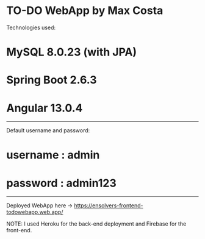 # TO-DO WebApp by Max Costa

Technologies used:
 # MySQL 8.0.23 (with JPA)
 # Spring Boot 2.6.3
 # Angular 13.0.4

--------------------------------
Default username and password:
 # username : admin
 # password : admin123
 
--------------------------------

Deployed WebApp here -> https://ensolvers-frontend-todowebapp.web.app/

NOTE: I used Heroku for the back-end deployment and Firebase for the front-end.
